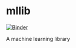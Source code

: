 # mllib

[![Binder](https://mybinder.org/badge_logo.svg)](https://mybinder.org/v2/gh/Y-oHr-N/mllib/master)

A machine learning library
